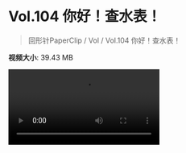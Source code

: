 # Vol.104 你好！查水表！

> 回形针PaperClip / Vol / Vol.104 你好！查水表！

**视频大小**: 39.43 MB

<div class="video"><video src="https://file.hsyhx.top/archive/PaperClip/Vol/104.mp4" controls preload>🤔 您的浏览器不支持 video 标签</video></div>